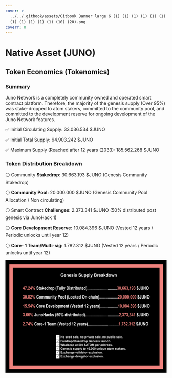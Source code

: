 ```yaml
---
cover: >-
  ../../.gitbook/assets/Gitbook Banner large 6 (1) (1) (1) (1) (1) (1) (1) (1)
  (1) (1) (1) (1) (1) (10) (20).png
coverY: 0
---
```


# Native Asset (JUNO)

## **Token Economics (Tokenomics)**

### **Summary**

Juno Network is a completely community owned and operated smart contract platform. Therefore, the majority of the genesis supply (Over 95%) was stake-dropped to atom stakers, committed to the community pool, and committed to the development reserve for ongoing development of the Juno Network features.

✅ Initial Circulating Supply: 33.036.534 $JUNO

✅ Initial Total Supply: 64.903.242 $JUNO‌

✅ Maximum Supply (Reached after 12 years (2033): 185.562.268 $JUNO

### **Token Distribution Breakdown**

⚪️ Community **Stakedrop**: 30.663.193 $JUNO (Genesis Community Stakedrop)

⚪️ **Community Pool:** 20.000.000 $JUNO (Genesis Community Pool Allocation / Non circulating)

⚪️ Smart Contract **Challenges**: 2.373.341 $JUNO (50% distributed post genesis via JunoHack 1)

⚪️ **Core** **Development Reserve:** 10.084.396 $JUNO (Vested 12 years / Periodic unlocks until year 12)

⚪️ **Core- 1 Team/Multi-sig:**  1.782.312 $JUNO (Vested 12 years / Periodic unlocks until year 12)

![](<../../.gitbook/assets/image (14).png>)
